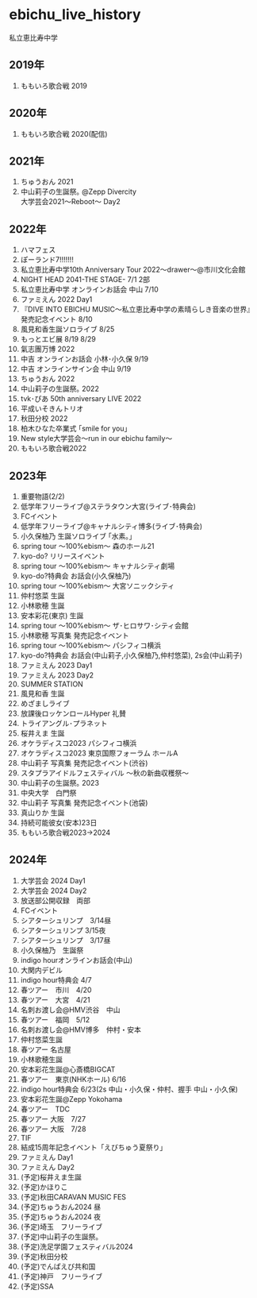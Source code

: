 # ebichu_live_history
私立恵比寿中学  
## 2019年
1. ももいろ歌合戦 2019  
## 2020年
1. ももいろ歌合戦 2020(配信)  
## 2021年
1. ちゅうおん 2021  
2. 中山莉子の生誕祭｡ @Zepp Divercity  
大学芸会2021～Reboot～ Day2  
## 2022年
1. ハマフェス  
2. ぽーランド7!!!!!!!  
3. 私立恵比寿中学10th Anniversary Tour 2022～drawer～@市川文化会館  
4. NIGHT HEAD 2041-THE STAGE- 7/1 2部  
5. 私立恵比寿中学 オンラインお話会 中山 7/10    
6. ファミえん 2022 Day1  
7. 『DIVE INTO EBICHU MUSIC～私立恵比寿中学の素晴らしき音楽の世界』 発売記念イベント 8/10   
8. 風見和香生誕ソロライブ 8/25  
9. もっとエビ展  8/19 8/29  
10. 氣志團万博 2022  
11. 中吉 オンラインお話会 小林･小久保 9/19  
12. 中吉 オンラインサイン会 中山 9/19  
13. ちゅうおん 2022  
14. 中山莉子の生誕祭｡ 2022  
15. tvk･ぴあ 50th anniversary LIVE 2022  
16. 平成いそきんトリオ  
17. 秋田分校 2022   
18. 柏木ひなた卒業式 ｢smile for you｣  
19. New style大学芸会～run in our ebichu family～  
20. ももいろ歌合戦2022  
## 2023年
1. 重要物語(2/2)  
2. 低学年フリーライブ@ステラタウン大宮(ライブ･特典会)  
3. FCイベント  
4. 低学年フリーライブ@キャナルシティ博多(ライブ･特典会)  
5. 小久保柚乃 生誕ソロライブ ｢水素｡｣  
6. spring tour 〜100%ebism〜 森のホール21  
7. kyo-do? リリースイベント  
8. spring tour 〜100%ebism〜 キャナルシティ劇場  
9. kyo-do?特典会 お話会(小久保柚乃)  
10. spring tour 〜100%ebism〜 大宮ソニックシティ  
11. 仲村悠菜 生誕  
12. 小林歌穂 生誕  
13. 安本彩花(東京) 生誕  
14. spring tour ～100%ebism～ ザ･ヒロサワ･シティ会館  
15. 小林歌穂 写真集 発売記念イベント  
16. spring tour 〜100%ebism〜 パシフィコ横浜  
17. kyo-do?特典会 お話会(中山莉子,小久保柚乃,仲村悠菜), 2s会(中山莉子)  
18. ファミえん 2023 Day1  
19. ファミえん 2023 Day2  
20. SUMMER STATION  
21. 風見和香 生誕  
22. めざましライブ    
23. 放課後ロッケンロールHyper 礼賛  
24. トライアングル･プラネット  
25. 桜井えま 生誕  
26. オケラディスコ2023 パシフィコ横浜  
27. オケラディスコ2023 東京国際フォーラム ホールA  
28. 中山莉子 写真集 発売記念イベント(渋谷)  
29. スタプラアイドルフェスティバル ～秋の新曲収穫祭～  
30. 中山莉子の生誕祭｡ 2023    
31. 中央大学　白門祭  
32. 中山莉子 写真集 発売記念イベント(池袋)  
33. 真山りか 生誕  
34. 持続可能彼女(安本)23日  
35. ももいろ歌合戦2023→2024  


## 2024年  
1. 大学芸会 2024 Day1  
2. 大学芸会 2024 Day2  
3. 放送部公開収録　両部  
4. FCイベント  
5. シアターシュリンプ　3/14昼  
6. シアターシュリンプ 3/15夜  
7. シアターシュリンプ　3/17昼  
8. 小久保柚乃　生誕祭  
9. indigo hourオンラインお話会(中山)  
10. 大関内デビル  
11. indigo hour特典会 4/7  
12. 春ツアー　市川　4/20  
13. 春ツアー　大宮　4/21  
14. 名刺お渡し会@HMV渋谷　中山  
15. 春ツアー　福岡　5/12  
16. 名刺お渡し会@HMV博多　仲村・安本  
17. 仲村悠菜生誕  
18. 春ツアー 名古屋  
19. 小林歌穂生誕  
20. 安本彩花生誕@心斎橋BIGCAT   
21. 春ツアー　東京(NHKホール) 6/16  
22. indigo hour特典会 6/23(2s 中山・小久保・仲村、握手 中山・小久保)  
23. 安本彩花生誕@Zepp Yokohama   
24. 春ツアー　TDC  
25. 春ツアー 大阪　7/27  
26. 春ツアー 大阪　7/28  
27. TIF  
28. 結成15周年記念イベント「えびちゅう夏祭り」  
29. ファミえん Day1  
30. ファミえん Day2  
31. (予定)桜井えま生誕  
32. (予定)かほりこ  
32. (予定)秋田CARAVAN MUSIC FES  
33. (予定)ちゅうおん2024 昼  
34. (予定)ちゅうおん2024 夜  
35. (予定)埼玉　フリーライブ  
36. (予定)中山莉子の生誕祭。  
37. (予定)洗足学園フェスティバル2024  
38. (予定)秋田分校  
39. (予定)でんぱえび共和国  
40. (予定)神戸　フリーライブ  
41. (予定)SSA  








